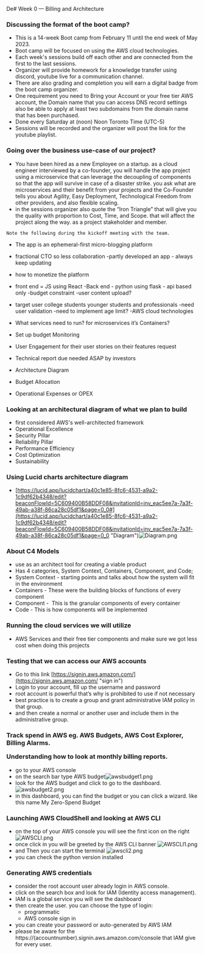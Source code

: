 De# Week 0 — Billing and Architecture

<h3>Discussing the format of the boot camp?</h3>

- This is a 14-week Boot camp from February 11 until the end week of May 2023.
- Boot camp will be focused on using the AWS cloud technologies.
- Each week's sessions build off each other and are connected from the first to the last sessions.
- Organizer will provide homework for a knowledge transfer using discord, youtube live for a communication channel.
- There are also grading and completion you will earn a digital badge from the boot camp organizer.
- One requirement you need to Bring your Account or your free tier AWS account, the Domain name that you can access DNS record settings also be able to apply at least two subdomains from the domain name that has been purchased.
- Done every Saturday at (noon) Noon Toronto Time (UTC-5)
- Sessions will be recorded and the organizer will post the link for the youtube playlist.

<h3>Going over the business use-case of our project?</h3>

- You have been hired as a new Employee on a startup. as a cloud engineer interviewed by a co-founder, you will handle the app project using a microservice that can leverage the decoupling of components so that the app will survive in case of a disaster strike. you ask what are microservices and their benefit from your projects and the Co-Founder tells you about Agility, Easy Deployment, Technological Freedom from other providers, and also flexible scaling.
- in the sessions organizer also quote the “Iron Triangle” that will give you the quality with proportion to Cost, Time, and Scope. that will affect the project along the way. as a project stakeholder and member.

`Note the following during the kickoff meeting with the team.`

- The app is an ephemeral-first micro-blogging platform
    
- fractional CTO so less collaboration -partly developed an app - always keep updating
    
- how to monetize the platform
    
- front end = JS using React -Back end - python using flask - api based only -budget constraint -user content upload?
    
- target user college students younger students and professionals -need user validation -need to implement age limit? -AWS cloud technologies
    
- What services need to run? for microservices it’s Containers?
    
- Set up budget Monitoring
    
- User Engagement for their user stories on their features request
    
- Technical report due needed ASAP by investors
    
- Architecture Diagram
    
- Budget Allocation
    
- Operational Expenses or OPEX
    

<h3>Looking at an architectural diagram of what we plan to build</h3>

- first considered AWS's well-architected framework
- Operational Excellence
- Security Pillar
- Reliability Pillar
- Performance Efficiency
- Cost Optimization
- Sustainability

<h3>Using Lucid charts architecture diagram</h3>

- [https://lucid.app/lucidchart/a40c1e85-8fc6-4531-a9a2-1c9df62b4348/edit?beaconFlowId=5C609400B58DDF08&invitationId=inv_eac5ee7a-7a3f-49ab-a38f-86ca28c05df1&page=0_0#](https://lucid.app/lucidchart/a40c1e85-8fc6-4531-a9a2-1c9df62b4348/edit?beaconFlowId=5C609400B58DDF08&invitationId=inv_eac5ee7a-7a3f-49ab-a38f-86ca28c05df1&page=0_0 "Diagram")![Diagram.png](file:///home/aextecki/snap/joplin-desktop/30/.config/joplin-desktop/resources/3aadd188535643698bb2935934e42427.png)

<h3>About C4 Models</h3>

- use as an architect tool for creating a viable product 
- Has 4 categories, System Context, Containers, Component, and Code;
- System Context - starting points and talks about how the system will fit in the environment
- Containers - These were the building blocks of functions of every component 
- Component -  This is the granular components of every container 
- Code - This is how components will be implemented 

<h3>Running the cloud services we will utilize</h3>

- AWS Services and their free tier components and make sure we got less cost when doing this projects

<h3>Testing that we can access our AWS accounts</h3>

- Go to this link [https://signin.aws.amazon.com/](https://signin.aws.amazon.com/ "sign in")
- Login to your account, fill up the username and password
- root account is powerful that’s why is prohibited to use if not necessary
- best practice is to create a group and grant administrative IAM policy in that group.
- and then create a normal or another user and include them in the administrative group.

<h3>Track spend in AWS eg. AWS Budgets, AWS Cost Explorer, Billing Alarms.

Understanding how to look at monthly billing reports.</h3>

- go to your AWS console
- on the search bar type AWS budget![awsbudget1.png](file:///home/aextecki/snap/joplin-desktop/30/.config/joplin-desktop/resources/caa94fd0494c4a0a81129af86cddba21.png)
- look for the AWS budget and click to go to the dashboard.![awsbudget2.png](file:///home/aextecki/snap/joplin-desktop/30/.config/joplin-desktop/resources/143352915e754db2a52fa35a10c6ba8e.png)
- in this dashboard, you can find the budget or you can click a wizard. like this name My Zero-Spend Budget

<h3>Launching AWS CloudShell and looking at AWS CLI</h3>

- on the top of your AWS console you will see the first icon on the right  ![AWSCLI.png](file:///home/aextecki/snap/joplin-desktop/30/.config/joplin-desktop/resources/7869d93f6ca7474eb695079ee2e97a49.png)
- once click in you will be greeted by the AWS CLI banner ![AWSCLI1.png](file:///home/aextecki/snap/joplin-desktop/30/.config/joplin-desktop/resources/16afb8a52acd4849a8a2a78e3ba6acdb.png)
- and Then you can start the terminal ![awscli2.png](file:///home/aextecki/snap/joplin-desktop/30/.config/joplin-desktop/resources/c4098f69b23f41388194158f0340f5c5.png)
- you can check the python version installed 

<h3>Generating AWS credentials</h3>

- consider the root account user already login in AWS console.
- click on the search box and look for IAM (Identity access management).
- IAM is a global service you will see the dashboard 
- then create the user. you can choose the type of login:
    - programmatic 
    - AWS console sign in
- you can create your password or auto-generated by AWS IAM
- please be aware for the https://(accountnumber).signin.aws.amazon.com/console that IAM give for every user.
